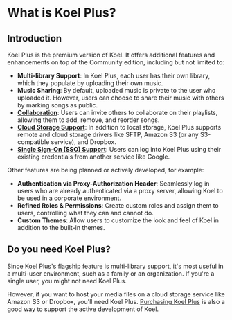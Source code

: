 # What is Koel Plus?

## Introduction

Koel Plus is the premium version of Koel. It offers additional features and enhancements on top of the Community edition, including but not limited to:

- **Multi-library Support**: In Koel Plus, each user has their own library, which they populate by uploading their own music.
- **Music Sharing**: By default, uploaded music is private to the user who uploaded it. However, users can choose to share their music with others by marking songs as public.
- **[Collaboration](./collaboration)**: Users can invite others to collaborate on their playlists, allowing them to add, remove, and reorder songs.
- **[Cloud Storage Support](./cloud-storage-support)**: In addition to local storage, Koel Plus supports remote and cloud storage drivers like SFTP, Amazon S3 (or any S3-compatible service), and Dropbox.
- **[Single Sign-On (SSO) Support](./sso)**: Users can log into Koel Plus using their existing credentials from another service like Google.

Other features are being planned or actively developed, for example:

- **Authentication via Proxy-Authorization Header**: Seamlessly log in users who are already authenticated via a proxy server, allowing Koel to be used in a corporate environment.
- **Refined Roles & Permissions**: Create custom roles and assign them to users, controlling what they can and cannot do.
- **Custom Themes**: Allow users to customize the look and feel of Koel in addition to the built-in themes.

## Do you need Koel Plus?
Since Koel Plus's flagship feature is multi-library support, it's most useful in a multi-user environment, such as a family or an organization.
If you're a single user, you might not need Koel Plus.

However, if you want to host your media files on a cloud storage service like Amazon S3 or Dropbox, you'll need Koel Plus.
[Purchasing Koel Plus](./purchase-activation) is also a good way to support the active development of Koel.

